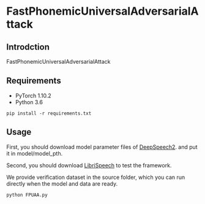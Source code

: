 # FastPhonemicUniversalAdversarialAttack

## Introdction

FastPhonemicUniversalAdversarialAttack

## Requirements

* PyTorch 1.10.2
* Python 3.6

```
pip install -r requirements.txt
```
## Usage

First, you should download model parameter files of [DeepSpeech2](https://github.com/SeanNaren/deepspeech.pytorch). and put it in model/model_pth.

Second, you should download [LibriSpeech](https://www.openslr.org/12)
to test the framework.

We provide verification dataset in the source folder, which you can run directly when the model and data are ready.
```
python FPUAA.py
```






